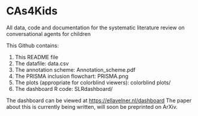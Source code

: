 # CAs4Kids
All data, code and documentation for the systematic literature review on conversational agents for children

This Github contains:
1. This README file
2. The datafile: data.csv
3. The annotation scheme: Annotation_scheme.pdf
4. The PRISMA inclusion flowchart: PRISMA.png
5. The plots (appropriate for colorblind viewers): colorblind plots/
6. The dashboard R code: SLRdashboard/

The dashboard can be viewed at https://ellavelner.nl/dashboard
The paper about this is currently being written, will soon be preprinted on ArXiv.